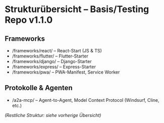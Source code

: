 # Strukturübersicht – Basis/Testing Repo v1.1.0

## Frameworks
- /frameworks/react/         – React-Start (JS & TS)
- /frameworks/flutter/       – Flutter-Starter
- /frameworks/django/        – Django-Starter
- /frameworks/express/       – Express-Starter
- /frameworks/pwa/           – PWA-Manifest, Service Worker

## Protokolle & Agenten
- /a2a-mcp/                  – Agent-to-Agent, Model Context Protocol (Windsurf, Cline, etc.)

*(Restliche Struktur: siehe vorherige Übersicht)*